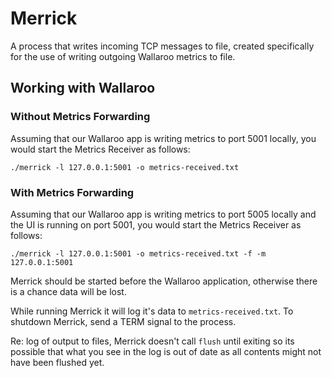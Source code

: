 # Merrick

A process that writes incoming TCP messages to file, created specifically for the use of writing outgoing Wallaroo metrics to file.

## Working with Wallaroo

### Without Metrics Forwarding

Assuming that our Wallaroo app is writing metrics to port 5001 locally, you would start the Metrics Receiver as follows:

```
./merrick -l 127.0.0.1:5001 -o metrics-received.txt
```

### With Metrics Forwarding

Assuming that our Wallaroo app is writing metrics to port 5005 locally and the UI is running on port 5001, you would start the Metrics Receiver as follows:

```
./merrick -l 127.0.0.1:5001 -o metrics-received.txt -f -m 127.0.0.1:5001
```

Merrick should be started before the Wallaroo application, otherwise there is a chance data will be lost.

While running Merrick it will log it's data to `metrics-received.txt`. To shutdown Merrick, send a TERM signal to the process.

Re: log of output to files, Merrick doesn't call `flush` until exiting
so its possible that what you see in the log is out of date as all contents
might not have been flushed yet.

